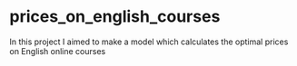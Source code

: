 # prices_on_english_courses
In this project I aimed to make a model which calculates the optimal prices on English online courses
